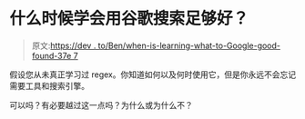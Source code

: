 # 什么时候学会用谷歌搜索足够好？

> 原文:[https://dev . to/Ben/when-is-learning-what-to-Google-good-found-37e 7](https://dev.to/ben/when-is-learning-what-to-google-good-enough-37e7)

假设您从未真正学习过 regex。你知道如何以及何时使用它，但是你永远不会忘记需要工具和搜索引擎。

可以吗？有必要越过这一点吗？为什么或为什么不？